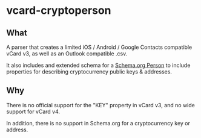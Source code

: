 # vcard-cryptoperson

## What

A parser that creates a limited iOS / Android / Google Contacts compatible vCard v3, as well as an Outlook compatible .csv.

It also includes and extended schema for a [Schema.org Person](https://schema.org/Person) to include properties for describing cryptocurrency public keys & addresses.

## Why

There is no official support for the "KEY" property in vCard v3, and no wide support for vCard v4.

In addition, there is no support in Schema.org for a cryptocurrency key or address.
